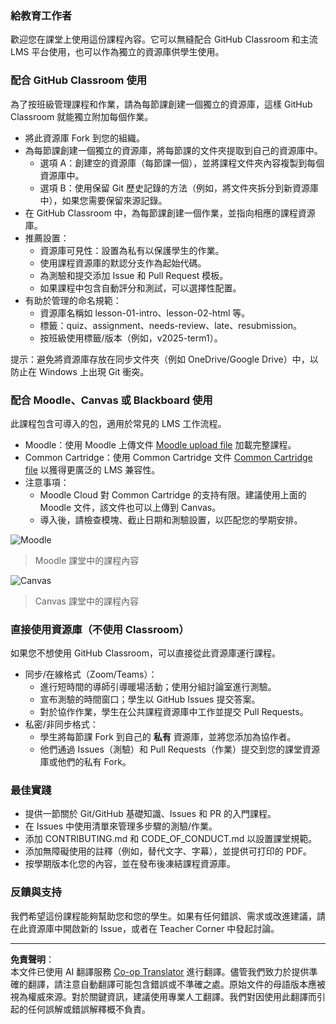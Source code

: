 <!--
CO_OP_TRANSLATOR_METADATA:
{
  "original_hash": "71009af209f81cc01a1f2d324200375f",
  "translation_date": "2025-10-03T08:53:49+00:00",
  "source_file": "for-teachers.md",
  "language_code": "hk"
}
-->
### 給教育工作者

歡迎您在課堂上使用這份課程內容。它可以無縫配合 GitHub Classroom 和主流 LMS 平台使用，也可以作為獨立的資源庫供學生使用。

### 配合 GitHub Classroom 使用

為了按班級管理課程和作業，請為每節課創建一個獨立的資源庫，這樣 GitHub Classroom 就能獨立附加每個作業。

- 將此資源庫 Fork 到您的組織。
- 為每節課創建一個獨立的資源庫，將每節課的文件夾提取到自己的資源庫中。
  - 選項 A：創建空的資源庫（每節課一個），並將課程文件夾內容複製到每個資源庫中。
  - 選項 B：使用保留 Git 歷史記錄的方法（例如，將文件夾拆分到新資源庫中），如果您需要保留來源記錄。
- 在 GitHub Classroom 中，為每節課創建一個作業，並指向相應的課程資源庫。
- 推薦設置：
  - 資源庫可見性：設置為私有以保護學生的作業。
  - 使用課程資源庫的默認分支作為起始代碼。
  - 為測驗和提交添加 Issue 和 Pull Request 模板。
  - 如果課程中包含自動評分和測試，可以選擇性配置。
- 有助於管理的命名規範：
  - 資源庫名稱如 lesson-01-intro、lesson-02-html 等。
  - 標籤：quiz、assignment、needs-review、late、resubmission。
  - 按班級使用標籤/版本（例如，v2025-term1）。

提示：避免將資源庫存放在同步文件夾（例如 OneDrive/Google Drive）中，以防止在 Windows 上出現 Git 衝突。

### 配合 Moodle、Canvas 或 Blackboard 使用

此課程包含可導入的包，適用於常見的 LMS 工作流程。

- Moodle：使用 Moodle 上傳文件 [Moodle upload file](../../../../../../../teaching-files/webdev-moodle.mbz) 加載完整課程。
- Common Cartridge：使用 Common Cartridge 文件 [Common Cartridge file](../../../../../../../teaching-files/webdev-common-cartridge.imscc) 以獲得更廣泛的 LMS 兼容性。
- 注意事項：
  - Moodle Cloud 對 Common Cartridge 的支持有限。建議使用上面的 Moodle 文件，該文件也可以上傳到 Canvas。
  - 導入後，請檢查模塊、截止日期和測驗設置，以匹配您的學期安排。

![Moodle](../../translated_images/moodle.94eb93d714a50cb2c97435b408017dee224348b61bc86203ffd43a4f4e57b95f.hk.png)
> Moodle 課堂中的課程內容

![Canvas](../../translated_images/canvas.fbd605ff8e5b8aff567d398528ce113db304446b90b9cad55c654de3fdfcda34.hk.png)
> Canvas 課堂中的課程內容

### 直接使用資源庫（不使用 Classroom）

如果您不想使用 GitHub Classroom，可以直接從此資源庫運行課程。

- 同步/在線格式（Zoom/Teams）：
  - 進行短時間的導師引導暖場活動；使用分組討論室進行測驗。
  - 宣布測驗的時間窗口；學生以 GitHub Issues 提交答案。
  - 對於協作作業，學生在公共課程資源庫中工作並提交 Pull Requests。
- 私密/非同步格式：
  - 學生將每節課 Fork 到自己的 **私有** 資源庫，並將您添加為協作者。
  - 他們通過 Issues（測驗）和 Pull Requests（作業）提交到您的課堂資源庫或他們的私有 Fork。

### 最佳實踐

- 提供一節關於 Git/GitHub 基礎知識、Issues 和 PR 的入門課程。
- 在 Issues 中使用清單來管理多步驟的測驗/作業。
- 添加 CONTRIBUTING.md 和 CODE_OF_CONDUCT.md 以設置課堂規範。
- 添加無障礙使用的註釋（例如，替代文字、字幕），並提供可打印的 PDF。
- 按學期版本化您的內容，並在發布後凍結課程資源庫。

### 反饋與支持

我們希望這份課程能夠幫助您和您的學生。如果有任何錯誤、需求或改進建議，請在此資源庫中開啟新的 Issue，或者在 Teacher Corner 中發起討論。

---

**免責聲明**：  
本文件已使用 AI 翻譯服務 [Co-op Translator](https://github.com/Azure/co-op-translator) 進行翻譯。儘管我們致力於提供準確的翻譯，請注意自動翻譯可能包含錯誤或不準確之處。原始文件的母語版本應被視為權威來源。對於關鍵資訊，建議使用專業人工翻譯。我們對因使用此翻譯而引起的任何誤解或錯誤解釋概不負責。